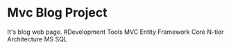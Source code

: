 # Mvc Blog Project
It's blog web page.
#Development Tools
MVC 
Entity Framework Core
N-tier Architecture
MS SQL

